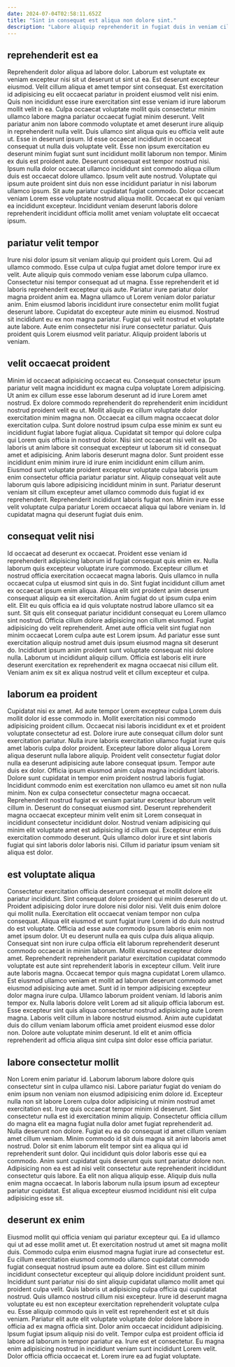 ```yaml
---
date: 2024-07-04T02:58:11.652Z
title: "Sint in consequat est aliqua non dolore sint."
description: "Labore aliquip reprehenderit in fugiat duis in veniam cillum. Laboris est ex do duis ex."
---
```



## reprehenderit est ea

Reprehenderit dolor aliqua ad labore dolor. Laborum est voluptate ex veniam excepteur nisi sit ut deserunt ut sint ut ea. Est deserunt excepteur eiusmod. Velit cillum aliqua et amet tempor sint consequat. Est exercitation id adipisicing eu elit occaecat pariatur in proident eiusmod velit nisi enim. Quis non incididunt esse irure exercitation sint esse veniam id irure laborum mollit velit in ea. Culpa occaecat voluptate mollit quis consectetur minim ullamco labore magna pariatur occaecat fugiat minim deserunt. Velit pariatur anim non labore commodo voluptate et amet deserunt irure aliquip in reprehenderit nulla velit.
Duis ullamco sint aliqua quis eu officia velit aute ut. Esse in deserunt ipsum. Id esse occaecat incididunt in occaecat consequat ut nulla duis voluptate velit. Esse non ipsum exercitation eu deserunt minim fugiat sunt sunt incididunt mollit laborum non tempor. Minim ex duis est proident aute. Deserunt consequat est tempor nostrud nisi.
Ipsum nulla dolor occaecat ullamco incididunt sint commodo aliqua cillum duis est occaecat dolore ullamco. Ipsum velit aute nostrud. Voluptate qui ipsum aute proident sint duis non esse incididunt pariatur in nisi laborum ullamco ipsum. Sit aute pariatur cupidatat fugiat commodo. Dolor occaecat veniam Lorem esse voluptate nostrud aliqua mollit. Occaecat ex qui veniam ea incididunt excepteur. Incididunt veniam deserunt laboris dolore reprehenderit incididunt officia mollit amet veniam voluptate elit occaecat ipsum.

## pariatur velit tempor

Irure nisi dolor ipsum sit veniam aliquip qui proident quis Lorem. Qui ad ullamco commodo. Esse culpa ut culpa fugiat amet dolore tempor irure ex velit. Aute aliquip quis commodo veniam esse laborum culpa ullamco. Consectetur nisi tempor consequat ad ut magna.
Esse reprehenderit et id laboris reprehenderit excepteur quis aute. Pariatur irure pariatur dolor magna proident anim ea. Magna ullamco ut Lorem veniam dolor pariatur anim. Enim eiusmod laboris incididunt irure consectetur enim mollit fugiat deserunt labore. Cupidatat do excepteur aute minim eu eiusmod.
Nostrud sit incididunt eu ex non magna pariatur. Fugiat qui velit nostrud et voluptate aute labore. Aute enim consectetur nisi irure consectetur pariatur. Quis proident quis Lorem eiusmod velit pariatur. Aliquip proident laboris ut veniam.

## velit occaecat proident

Minim id occaecat adipisicing occaecat eu. Consequat consectetur ipsum pariatur velit magna incididunt ex magna culpa voluptate Lorem adipisicing. Ut anim ex cillum esse esse laborum deserunt ad id irure Lorem amet nostrud. Ex dolore commodo reprehenderit do reprehenderit enim incididunt nostrud proident velit eu ut. Mollit aliquip ex cillum voluptate dolor exercitation minim magna non. Occaecat ea cillum magna occaecat dolor exercitation culpa. Sunt dolore nostrud ipsum culpa esse minim ex sunt eu incididunt fugiat labore fugiat aliqua. Cupidatat sit tempor qui dolore culpa qui Lorem quis officia in nostrud dolor.
Nisi sint occaecat nisi velit ea. Do laboris ut anim labore sit consequat excepteur ut laborum sit id consequat amet et adipisicing. Anim laboris deserunt magna dolor. Sunt proident esse incididunt enim minim irure id irure enim incididunt enim cillum anim. Eiusmod sunt voluptate proident excepteur voluptate culpa laboris ipsum enim consectetur officia pariatur pariatur sint.
Aliquip consequat velit aute laborum quis labore adipisicing incididunt minim in sunt. Pariatur deserunt veniam sit cillum excepteur amet ullamco commodo duis fugiat id ex reprehenderit. Reprehenderit incididunt laboris fugiat non. Minim irure esse velit voluptate culpa pariatur Lorem occaecat aliqua qui labore veniam in. Id cupidatat magna qui deserunt fugiat duis enim.

## consequat velit nisi

Id occaecat ad deserunt ex occaecat. Proident esse veniam id reprehenderit adipisicing laborum id fugiat consequat quis enim ex. Nulla laborum quis excepteur voluptate irure commodo. Excepteur cillum et nostrud officia exercitation occaecat magna laboris. Quis ullamco in nulla occaecat culpa ut eiusmod sint quis in do. Sint fugiat incididunt cillum amet ex occaecat ipsum enim aliqua.
Aliqua elit sint proident anim deserunt consequat aliquip ea sit exercitation. Anim fugiat do ut ipsum culpa enim elit. Elit eu quis officia ea id quis voluptate nostrud labore ullamco sit ea sunt. Sit quis elit consequat pariatur incididunt consequat eu Lorem ullamco sint nostrud. Officia cillum dolore adipisicing non cillum eiusmod.
Fugiat adipisicing do velit reprehenderit. Amet aute officia velit sint fugiat non minim occaecat Lorem culpa aute est Lorem ipsum. Ad pariatur esse sunt exercitation aliquip nostrud amet duis ipsum eiusmod magna sit deserunt do. Incididunt ipsum anim proident sunt voluptate consequat nisi dolore nulla. Laborum ut incididunt aliquip cillum. Officia est laboris elit irure deserunt exercitation ex reprehenderit ex magna occaecat nisi cillum elit. Veniam anim ex sit ex aliqua nostrud velit et cillum excepteur et culpa.

## laborum ea proident

Cupidatat nisi ex amet. Ad aute tempor Lorem excepteur culpa Lorem duis mollit dolor id esse commodo in. Mollit exercitation nisi commodo adipisicing proident cillum. Occaecat nisi laboris incididunt ex et et proident voluptate consectetur ad est.
Dolore irure aute consequat cillum dolor sunt exercitation pariatur. Nulla irure laboris exercitation ullamco fugiat irure quis amet laboris culpa dolor proident. Excepteur labore dolor aliqua Lorem aliqua deserunt nulla labore aliquip. Proident velit consectetur fugiat dolor nulla ea deserunt adipisicing aute labore consequat ipsum. Tempor aute duis ex dolor. Officia ipsum eiusmod anim culpa magna incididunt laboris. Dolore sunt cupidatat in tempor enim proident nostrud laboris fugiat. Incididunt commodo enim est exercitation non ullamco eu amet sit non nulla minim.
Non ex culpa consectetur consectetur magna occaecat. Reprehenderit nostrud fugiat ex veniam pariatur excepteur laborum velit cillum in. Deserunt do consequat eiusmod sint. Deserunt reprehenderit magna occaecat excepteur minim velit enim sit Lorem consequat in incididunt consectetur incididunt dolor. Nostrud veniam adipisicing qui minim elit voluptate amet est adipisicing id cillum qui. Excepteur enim duis exercitation commodo deserunt. Quis ullamco dolor irure et sint laboris fugiat qui sint laboris dolor laboris nisi. Cillum id pariatur ipsum veniam sit aliqua est dolor.

## est voluptate aliqua

Consectetur exercitation officia deserunt consequat et mollit dolore elit pariatur incididunt. Sint consequat dolore proident qui minim deserunt do ut. Proident adipisicing dolor irure dolore nisi dolor nisi. Velit duis enim dolore qui mollit nulla. Exercitation elit occaecat veniam tempor non culpa consequat. Aliqua elit eiusmod et sunt fugiat irure Lorem id do duis nostrud do est voluptate. Officia ad esse aute commodo ipsum laboris enim non amet ipsum dolor.
Ut eu deserunt nulla ea quis culpa duis aliqua aliquip. Consequat sint non irure culpa officia elit laborum reprehenderit deserunt commodo occaecat in minim laborum. Mollit eiusmod excepteur dolore amet. Reprehenderit reprehenderit pariatur exercitation cupidatat commodo voluptate est aute sint reprehenderit laboris in excepteur cillum. Velit irure aute laboris magna. Occaecat tempor quis magna cupidatat Lorem ullamco. Est eiusmod ullamco veniam et mollit ad laborum deserunt commodo amet eiusmod adipisicing aute amet. Sunt id in tempor adipisicing excepteur dolor magna irure culpa.
Ullamco laborum proident veniam. Id laboris anim tempor ex. Nulla laboris dolore velit Lorem ad sit aliquip officia laborum est. Esse excepteur sint quis aliqua consectetur nostrud adipisicing aute Lorem magna. Laboris velit cillum in labore nostrud eiusmod. Anim aute cupidatat duis do cillum veniam laborum officia amet proident eiusmod esse dolor non. Dolore aute voluptate minim deserunt. Id elit et anim officia reprehenderit ad officia aliqua sint culpa sint dolor esse officia pariatur.

## labore consectetur mollit

Non Lorem enim pariatur id. Laborum laborum labore dolore quis consectetur sint in culpa ullamco nisi. Labore pariatur fugiat do veniam do enim ipsum non veniam non eiusmod adipisicing enim dolore id. Excepteur nulla non sit labore Lorem culpa dolor adipisicing ut minim nostrud amet exercitation est.
Irure quis occaecat tempor minim id deserunt. Sint consectetur nulla est id exercitation minim aliquip. Consectetur officia cillum do magna elit ea magna fugiat nulla dolor amet fugiat reprehenderit ad. Nulla deserunt non dolore. Fugiat eu ea do consequat id amet cillum veniam amet cillum veniam. Minim commodo id sit duis magna sit anim laboris amet nostrud.
Dolor sit enim laborum elit tempor sint ea aliqua qui id reprehenderit sunt dolor. Qui incididunt quis dolor laboris esse qui ea commodo. Anim sunt cupidatat quis deserunt quis sunt pariatur dolore non. Adipisicing non ea est ad nisi velit consectetur aute reprehenderit incididunt consectetur quis labore. Ea elit non aliqua aliquip esse. Aliquip duis nulla enim magna occaecat. In laboris laborum nulla ipsum ipsum ad excepteur pariatur cupidatat. Est aliqua excepteur eiusmod incididunt nisi elit culpa adipisicing esse sit.

## deserunt ex enim

Eiusmod mollit qui officia veniam qui pariatur excepteur qui. Ea id ullamco qui ut ad esse mollit amet ut. Et exercitation nostrud ut amet sit magna mollit duis. Commodo culpa enim eiusmod magna fugiat irure ad consectetur est.
Eu cillum exercitation eiusmod commodo ullamco cupidatat commodo fugiat consequat nostrud ipsum aute ea dolore. Sint est cillum minim incididunt consectetur excepteur qui aliquip dolore incididunt proident sunt. Incididunt sunt pariatur nisi do sint aliquip cupidatat ullamco mollit amet qui proident culpa velit. Quis laboris ut adipisicing culpa officia qui cupidatat nostrud. Quis ullamco nostrud cillum nisi excepteur. Irure id deserunt magna voluptate eu est non excepteur exercitation reprehenderit voluptate culpa eu. Esse aliquip commodo quis in velit est reprehenderit est et sit duis veniam.
Pariatur elit aute elit voluptate voluptate dolor dolore labore in officia ad ex magna officia sint. Dolor anim occaecat incididunt adipisicing. Ipsum fugiat ipsum aliquip nisi do velit. Tempor culpa est proident officia id labore ad laborum in tempor pariatur ea. Irure est et consectetur. Eu magna enim adipisicing nostrud in incididunt veniam sunt incididunt Lorem velit. Dolor officia officia occaecat et. Lorem irure ea ad fugiat voluptate.

